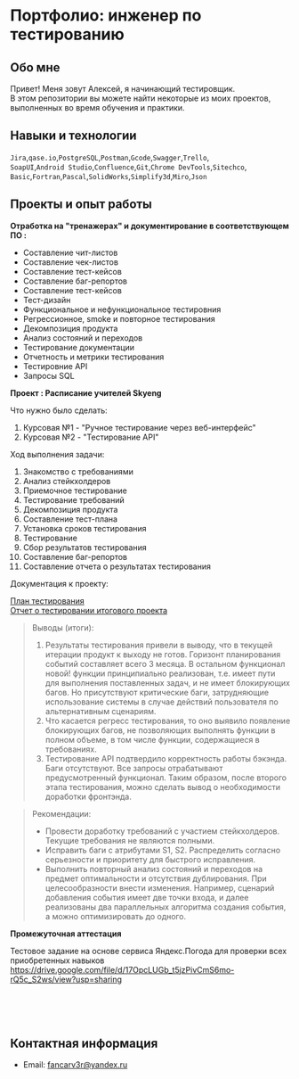 # Портфолио: инженер по тестированию

## **Обо мне**

Привет! Меня зовут Алексей, я начинающий тестировщик. <br>
В этом репозитории вы можете найти некоторые из моих проектов, выполненных во время обучения и практики.
<br>

## Навыки и технологии
``Jira``,``qase.io``,``PostgreSQL``,``Postman``,``Gcode``,``Swagger``,``Trello``, <br>
``SoapUI``,``Android Studio``,``Confluence``,``Git``,``Chrome DevTools``,``Sitechco``, <br>
``Basic``,``Fortran``,``Pascal``,``SolidWorks``,``Simplify3d``,``Miro``,``Json``




## Проекты и опыт работы

**Отработка на "тренажерах" и документирование в соответствующем ПО :**

<ul>
  <li>Составление чит-листов</li>
  <li>Составление чек-листов</li>
  <li>Составление тест-кейсов</li>
  <li>Составление баг-репортов</li>
  <li>Составление тест-кейсов</li>
  <li>Тест-дизайн</li>
  <li>Функциональное и нефункциональное тестировния</li>
  <li>Регрессионное, smoke и повторное тестирования</li>
  <li>Декомпозиция продукта</li>
  <li>Анализ состояний и переходов</li>
  <li>Тестирование документации</li>
  <li>Отчетность и метрики тестирования</li>
  <li>Тестировние API</li>
  <li>Запросы SQL</li>
</ul>

**Проект  : Расписание учителей Skyeng**
<p>Что нужно было сделать:<p>
<ol>
  <li>Курсовая №1 - "Ручное тестирование через веб-интерфейс"</li>
  <li>Курсовая №2 - "Тестирование API"</li>
</ol>

<p>Ход выполнения задачи:<p>

<ol>
  <li>Знакомство с требованиями</li>
  <li>Анализ стейкхолдеров</li>
  <li>Приемочное тестирование</li>
  <li>Тестирование требований</li>
  <li>Декомпозиция продукта</li>
  <li>Составление тест-плана</li>
  <li>Установка сроков тестирования</li>
  <li>Тестирование</li>
  <li>Сбор результатов тестирования</li>
  <li>Составление баг-репортов</li>
  <li>Составление отчета о результатах тестирования</li>
</ol>

Документация к проекту: <br>

  [План тестирования](https://drive.google.com/file/d/17EYXuZvPMxStDbkMddy095Zr1qDJDScS/view?usp=sharing) <br>
  [Отчет о тестировании итогового проекта](https://drive.google.com/file/d/17NTY1XNqi0nLLOnHGeIjfHbYmMhZUO2d/view?usp=sharing)

 
> <p>Выводы (итоги):<p>
>   
><ol>
>  <li>Результаты тестирования привели в выводу, что в текущей итерации продукт к выходу не готов. Горизонт планирования 
>событий составляет всего 3 месяца. В остальном функционал новой! функции принципиально реализован, т.е. имеет пути 
>для выполнения поставленных задач, и не имеет блокирующих багов. Но присутствуют критические баги, затрудняющие 
>использование системы в случае действий пользователя по альтернативным сценариям. </li>
>  <li>Что касается регресс тестирования, то оно выявило появление блокирующих багов, не позволяющих выполнять функции в 
>полном объеме, в том числе функции, содержащиеся в требованиях.</li>
>  <li>Тестирование API подтвердило корректность работы бэкэнда. Баги отсутствуют. Все запросы отрабатывают 
>предусмотренный функционал.  
>Таким образом, после второго этапа тестирования, можно сделать вывод о необходимости доработки фронтэнда.</li>
></ol>

><p>Рекомендации:<p>
>
><ul>
>  <li>Провести доработку требований с участием стейкхолдеров. Текущие требования не являются полными.</li>
>  <li>Исправить баги c атрибутами S1, S2. Распределить согласно серьезности и приоритету для быстрого исправления.</li>
>  <li>Выполнить повторный анализ состояний и переходов на предмет оптимальности и отсутствия дублирования. При 
>целесообразности внести изменения. Например, сценарий добавления события имеет две точки входа, и далее 
>реализованы два параллельных алгоритма создания события, а можно оптимизировать до одного.</li>
></ul>

  **Промежуточная аттестация** <br> 
  
  Тестовое задание на основе сервиса Яндекс.Погода для проверки всех приобретенных навыков  <br>
  https://drive.google.com/file/d/17OpcLUGb_t5jzPivCmS6mo-rQ5c_S2ws/view?usp=sharing
  
<br>
<br>
<br>

## Контактная информация
- Email: fancarv3r@yandex.ru
